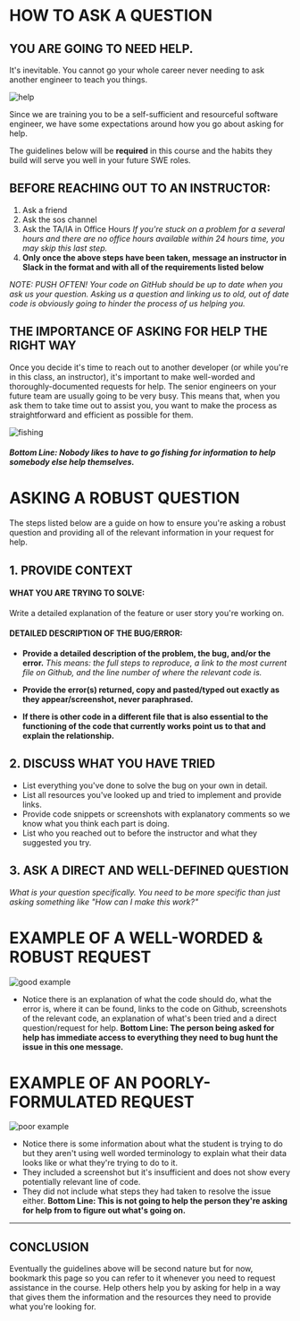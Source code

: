 # HOW TO ASK A QUESTION

## YOU ARE GOING TO NEED HELP.

It's inevitable. You cannot go your whole career never needing to ask another engineer to teach you things. 

![help](https://i.imgur.com/PWeC9UM.png)

Since we are training you to be a self-sufficient and resourceful software engineer, we have some expectations around how you go about asking for help. 

The guidelines below will be **required** in this course and the habits they build will serve you well in your future SWE roles.

## BEFORE REACHING OUT TO AN INSTRUCTOR:
1. Ask a friend
1. Ask the sos channel
1. Ask the TA/IA in Office Hours 
_If you're stuck on a problem for a several hours and there are no office hours available within 24 hours time, you may skip this last step._
1. **Only once the above steps have been taken, message an instructor in Slack in the format and with all of the requirements listed below**

_NOTE: PUSH OFTEN! Your code on GitHub should be up to date when you ask us your question. Asking us a question and linking us to old, out of date code is obviously going to hinder the process of us helping you._

## THE IMPORTANCE OF ASKING FOR HELP THE RIGHT WAY
Once you decide it's time to reach out to another developer (or while you're in this class, an instructor), it's important to make well-worded and thoroughly-documented requests for help. The senior engineers on your future team are usually going to be very busy. This means that, when you ask them to take time out to assist you, you want to make the process as straightforward and efficient as possible for them. 

![fishing](https://i.imgur.com/J9z6UYS.gif)

#### *Bottom Line: Nobody likes to have to go fishing for information to help somebody else help themselves.*


# ASKING A ROBUST QUESTION

The steps listed below are a guide on how to ensure you're asking a robust question and providing all of the relevant information in your request for help.

## 1. PROVIDE CONTEXT

#### WHAT YOU ARE TRYING TO SOLVE:

Write a detailed explanation of the feature or user story you're working on.

#### DETAILED DESCRIPTION OF THE BUG/ERROR:

- **Provide a detailed description of the problem, the bug, and/or the error.**
*This means: the full steps to reproduce, a link to the most current file on Github, and the line number of where the relevant code is.*

- **Provide the error(s) returned, copy and pasted/typed out exactly as they appear/screenshot, never paraphrased.**

- **If there is other code in a different file that is also essential to the functioning of the code that currently works point us to that and explain the relationship.**

## 2. DISCUSS WHAT YOU HAVE TRIED

- List everything you've done to solve the bug on your own in detail. 
- List all resources you've looked up and tried to implement and provide links. 
- Provide code snippets or screenshots with explanatory comments so we know what you think each part is doing.
- List who you reached out to before the instructor and what they suggested you try.


## 3. ASK A DIRECT AND WELL-DEFINED QUESTION

*What is your question specifically. You need to be more specific than just asking something like "How can I make this work?"*

# EXAMPLE OF A WELL-WORDED & ROBUST REQUEST
![good example](https://i.imgur.com/sxosray.png)
- Notice there is an explanation of what the code should do, what the error is, where it can be found, links to the code on Github, screenshots of the relevant code, an explanation of what's been tried and a direct question/request for help. 
**Bottom Line: The person being asked for help has immediate access to everything they need to bug hunt the issue in this one message.**

# EXAMPLE OF AN POORLY-FORMULATED REQUEST
![poor example](https://i.imgur.com/CQ6gIai.png)
- Notice there is some information about what the student is trying to do but they aren't using well worded terminology to explain what their data looks like or what they're trying to do to it. 
- They included a screenshot but it's insufficient and does not show every potentially relevant line of code. 
- They did not include what steps they had taken to resolve the issue either. 
**Bottom Line: This is not going to help the person they're asking for help from to figure out what's going on.**
***

## CONCLUSION

Eventually the guidelines above will be second nature but for now, bookmark this page so you can refer to it whenever you need to request assistance in the course. Help others help you by asking for help in a way that gives them the information and the resources they need to provide what you're looking for.